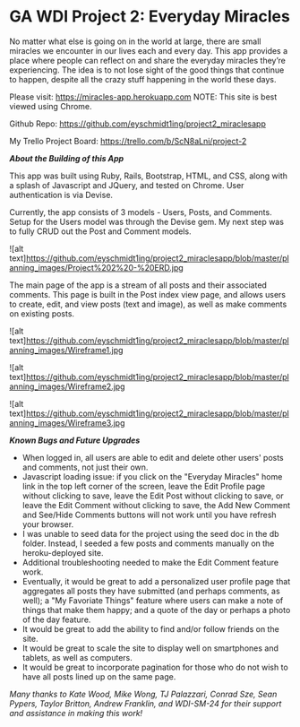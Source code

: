 # GA WDI Project 2:  Everyday Miracles

No matter what else is going on in the world at large, there are small miracles we encounter in our lives each and every day.  This app provides a place where people can reflect on and share the everyday miracles they’re experiencing.  The idea is to not lose sight of the good things that continue to happen, despite all the crazy stuff happening in the world these days.


Please visit:  https://miracles-app.herokuapp.com
NOTE:  This site is best viewed using Chrome.

Github Repo:  https://github.com/eyschmidt1ing/project2_miraclesapp

My Trello Project Board:  https://trello.com/b/ScN8aLni/project-2


**_About the Building of this App_**

This app was built using Ruby, Rails, Bootstrap, HTML, and CSS, along with a splash of Javascript and JQuery, and tested on Chrome.  User authentication is via Devise.

Currently, the app consists of 3 models - Users, Posts, and Comments.  Setup for the Users model was through the Devise gem.  My next step was to fully CRUD out the Post and Comment models.  

![alt text]https://github.com/eyschmidt1ing/project2_miraclesapp/blob/master/planning_images/Project%202%20-%20ERD.jpg

The main page of the app is a stream of all posts and their associated comments.  This page is built in the Post index view page, and allows users to create, edit, and view posts (text and image), as well as make comments on existing posts.

![alt text]https://github.com/eyschmidt1ing/project2_miraclesapp/blob/master/planning_images/Wireframe1.jpg

![alt text]https://github.com/eyschmidt1ing/project2_miraclesapp/blob/master/planning_images/Wireframe2.jpg

![alt text]https://github.com/eyschmidt1ing/project2_miraclesapp/blob/master/planning_images/Wireframe3.jpg


**_Known Bugs and Future Upgrades_**

- When logged in, all users are able to edit and delete other users' posts and comments, not just their own.
- Javascript loading issue: if you click on the "Everyday Miracles" home link in the top left corner of the screen, leave the Edit Profile page without clicking to save, leave the Edit Post without clicking to save, or leave the Edit Comment without clicking to save, the Add New Comment and See/Hide Comments buttons will not work until you have refresh your browser.
- I was unable to seed data for the project using the seed doc in the db folder.  Instead, I seeded a few posts and comments manually on the heroku-deployed site.
- Additional troubleshooting needed to make the Edit Comment feature work.
- Eventually, it would be great to add a personalized user profile page that aggregates all posts they have submitted (and perhaps comments, as well); a "My Favoriate Things" feature where users can make a note of things that make them happy; and a quote of the day or perhaps a photo of the day feature.
- It would be great to add the ability to find and/or follow friends on the site.
- It would be great to scale the site to display well on smartphones and tablets, as well as computers.
- It would be great to incorporate pagination for those who do not wish to have all posts lined up on the same page.


*Many thanks to Kate Wood, Mike Wong, TJ Palazzari, Conrad Sze, Sean Pypers, Taylor Britton, Andrew Franklin, and WDI-SM-24 for their support and assistance in making this work!*
